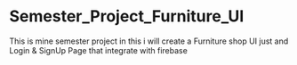 # Semester_Project_Furniture_UI
This is mine semester project in this i will create a Furniture shop UI just and Login &amp; SignUp Page that integrate with firebase

